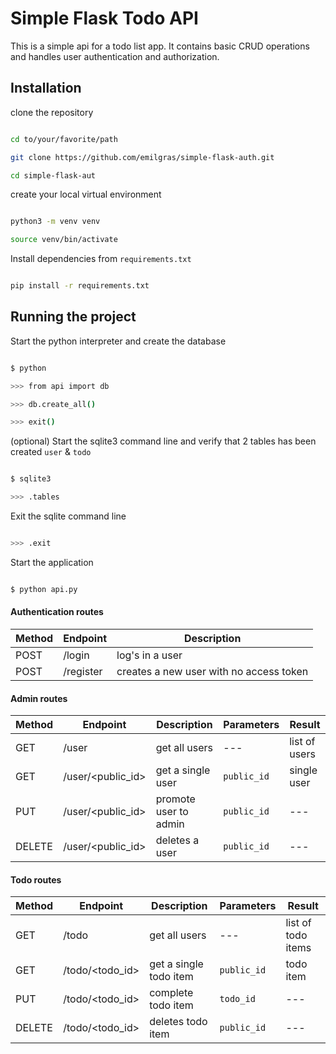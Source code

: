 # Simple Flask Todo API

This is a simple api for a todo list app. It contains basic CRUD operations and handles user authentication and authorization.
</br>

## Installation

clone the repository

```sh

cd to/your/favorite/path

git clone https://github.com/emilgras/simple-flask-auth.git

cd simple-flask-aut

```

create your local virtual environment

```sh

python3 -m venv venv

source venv/bin/activate

```

Install dependencies from `requirements.txt`

```sh

pip install -r requirements.txt

```


## Running the project

Start the python interpreter and create the database

```sh

$ python

>>> from api import db

>>> db.create_all()

>>> exit()

```

(optional) Start the sqlite3 command line and verify that 2 tables has been created `user` & `todo`

```sh

$ sqlite3

>>> .tables

```

Exit the sqlite command line

```sh

>>> .exit

```
Start the application 

```sh

$ python api.py

```

#### Authentication routes

| Method | Endpoint | Description |
| --- | --- | --- |
| POST | /login | log's in a user |
| POST | /register | creates a new user with no access token |


#### Admin routes

| Method | Endpoint | Description | Parameters | Result |
| --- | --- | --- | --- | --- |
| GET | /user | get all users | --- | list of users | 
| GET | /user/<public_id> | get a single user | `public_id` | single user |
| PUT | /user/<public_id> | promote user to admin | `public_id` | --- |
| DELETE | /user/<public_id> | deletes a user | `public_id` | --- |


#### Todo routes

| Method | Endpoint | Description | Parameters | Result |
| --- | --- | --- | --- | --- |
| GET | /todo | get all users | --- | list of todo items | 
| GET | /todo/<todo_id> | get a single todo item | `public_id` | todo item |
| PUT | /todo/<todo_id> | complete todo item | `todo_id` | --- |
| DELETE | /todo/<todo_id> | deletes todo item | `public_id` | --- |

